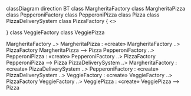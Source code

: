 classDiagram
direction BT
class MargheritaFactory
class MargheritaPizza
class PepperoniFactory
class PepperoniPizza
class Pizza
class PizzaDeliverySystem
class PizzaFactory {
<<Interface>>

}
class VeggieFactory
class VeggiePizza

MargheritaFactory  ..>  MargheritaPizza : «create»
MargheritaFactory  ..>  PizzaFactory 
MargheritaPizza  -->  Pizza 
PepperoniFactory  ..>  PepperoniPizza : «create»
PepperoniFactory  ..>  PizzaFactory 
PepperoniPizza  -->  Pizza 
PizzaDeliverySystem  ..>  MargheritaFactory : «create»
PizzaDeliverySystem  ..>  PepperoniFactory : «create»
PizzaDeliverySystem  ..>  VeggieFactory : «create»
VeggieFactory  ..>  PizzaFactory 
VeggieFactory  ..>  VeggiePizza : «create»
VeggiePizza  -->  Pizza 
